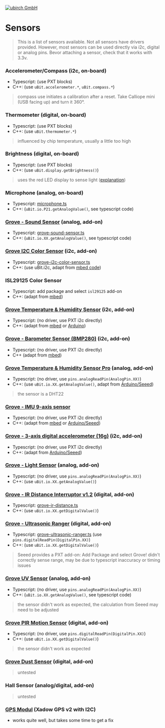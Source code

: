 [![ubirch GmbH](files/ubirch.png)](https://ubirch.com)

# Sensors

> This is a list of sensors available. Not all sensors have drivers provided. However, most sensors
> can be used directly via i2c, digital or analog pins. Bevor attaching a sensor, check
> that it works with 3.3v.

### Accelerometer/Compass (i2c, on-board)

- Typescript: (use PXT blocks)
- C++: (use `uBit.accelerometer.*`, `uBit.compass.*`)

> compass use initiates a calibration after a reset. Take Calliope mini (USB facing up) and turn it 360°.

### Thermometer (digital, on-board)

- Typescript: (use PXT blocks)
- C++: (use `uBit.thermometer.*`)

> influenced by chip temperature, usually a little too high

### Brightness (digital, on-board)

- Typescript: (use PXT blocks)
- C++: (use `uBit.display.getBrightness()`)

> uses the red LED display to sense light ([explanation](https://lancaster-university.github.io/microbit-docs/extras/light-sensing/))

### Microphone (analog, on-board)

- Typescript: [microphone.ts](typescript/microphone.ts)
- C++: (`uBit.io.P21.getAnalogValue()`, see typescript code)

### [Grove - Sound Sensor](http://wiki.seeed.cc/Grove-Sound_Sensor/) (analog, add-on)

- Typescript: [grove-sound-sensor.ts](typescript/grove-sound-sensor.ts)
- C++: (`uBit.io.XX.getAnalogValue()`, see typescript code)

### [Grove I2C Color Sensor](http://wiki.seeed.cc/Grove-I2C_Color_Sensor/) (i2c, add-on)

- Typescript: [grove-i2c-color-sensor.ts](typescript/grove-i2c-color-sensor.ts)
- C++: (use uBit.i2c, adapt from [mbed code](https://developer.mbed.org/users/HannesTschofenig/code/TCS34725/))

### ISL29125 Color Sensor

- Typescript: add package and select `isl29125` add-on
- C++: (adapt from [mbed](https://developer.mbed.org/components/ISL29125/))

### [Grove Temperature & Humidity Sensor](http://wiki.seeed.cc/Grove-TemptureAndHumidity_Sensor-High-Accuracy_AndMini-v1.0/) (i2c, add-on)

- Typescript: (no driver, use PXT i2c directly)
- C++: (adapt from [mbed](https://developer.mbed.org/teams/bazot-laurent/code/TH02_humidity_temp/) or [Arduino](https://github.com/Seeed-Studio/Grove_Temper_Humidity_TH02))

### [Grove - Barometer Sensor (BMP280)](http://wiki.seeed.cc/Grove-Barometer_Sensor-BMP280/) (i2c, add-on)

- Typescript: (no driver, use PXT i2c directly)
- C++ (adapt from [mbed](https://developer.mbed.org/users/MACRUM/code/BME280/))

### [Grove Temperature & Humidity Sensor Pro](http://wiki.seeed.cc/Grove-Temperature_and_Humidity_Sensor_Pro/) (analog, add-on)

- Typescript: (no driver, use `pins.analogReadPin(AnalogPin.XX)`)
- C++: (use `uBit.io.XX.getAnalogValue()`, adapt from [Arduino/Seeed](https://github.com/Seeed-Studio/Grove_Temperature_And_Humidity_Sensor))

> the sensor is a DHT22

### [Grove - IMU 9-axis sensor](http://wiki.seeed.cc/Grove-IMU_9DOF_v2.0/)

- Typescript: (no driver, use PXT i2c directly)
- C++: (adapt from [mbed](http://wiki.seeed.cc/Grove-IMU_9DOF_v2.0/) or [Arduino/Seeed](https://github.com/SeeedDocument/Grove-IMU_9DOF_v2.0))

### [Grove - 3-axis digital accelerometer (16g)](http://wiki.seeed.cc/Grove-3-Axis_Digital_Accelerometer-16g/) (i2c, add-on)

- Typescript: (no driver, use PXT i2c directly)
- C++: (adapt from [Arduino/Seeed](https://github.com/Seeed-Studio/Accelerometer_ADXL345))

### [Grove - Light Sensor](http://wiki.seeed.cc/Grove-Light_Sensor/) (analog, add-on)

- Typescript: (no driver, use `pins.analogReadPin(AnalogPin.XX)`)
- C++: (use `uBit.io.XX.getAnalogValue()`)

### [Grove - IR Distance Interruptor v1.2](http://wiki.seeed.cc/Grove-IR_Distance_Interrupter_v1.2/) (digital, add-on)

- Typescript: [grove-ir-distance.ts](typescript/grove-ir-distance.ts)
- C++: (use `uBit.io.XX.getDigitalValue()`)

### [Grove - Ultrasonic Ranger](http://wiki.seeed.cc/Grove-Ultrasonic_Ranger/) (digital, add-on)

- Typescript: [grove-ultrasonic-ranger.ts](typescript/grove-ultrasonic-ranger.ts) (use `pins.digitalReadPin(DigitalPin.XX)`)
- C++: (use `uBit.io.XX.getDigitalValue()`)

> Seeed provides a PXT add-on: Add Package and select Grove!
> didn't correctly sense range, may be due to typescript inaccuracy or timing issues

### [Grove UV Sensor](http://wiki.seeed.cc/Grove-UV_Sensor/) (analog, add-on)

- Typescript: (no driver, use `pins.analogReadPin(AnalogPin.XX)`)
- C++: (`uBit.io.XX.getAnalogValue()`, see typescript code)

> the sensor didn't work as expected, the calculation from Seeed may need to be adjusted

### [Grove PIR Motion Sensor](http://wiki.seeed.cc/Grove-PIR_Motion_Sensor/) (digital, add-on)

- Typescript: (no driver, use `pins.digitalReadPin(DigitalPin.XX)`)
- C++: (use `uBit.io.XX.getDigitalValue()`)

> the sensor didn't work as expected

### [Grove Dust Sensor](http://wiki.seeed.cc/Grove-Dust_Sensor/) (digital, add-on)

> untested
### Hall Sensor (analog/digital, add-on)

> untested

### [GPS Modul](https://www.seeedstudio.com/Xadow-GPS-v2-p-2557.html) (Xadow GPS v2 with I2C)

- works quite well, but takes some time to get a fix
